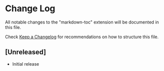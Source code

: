 # Change Log

All notable changes to the "markdown-toc" extension will be documented in this file.

Check [Keep a Changelog](http://keepachangelog.com/) for recommendations on how to structure this file.

## [Unreleased]

- Initial release